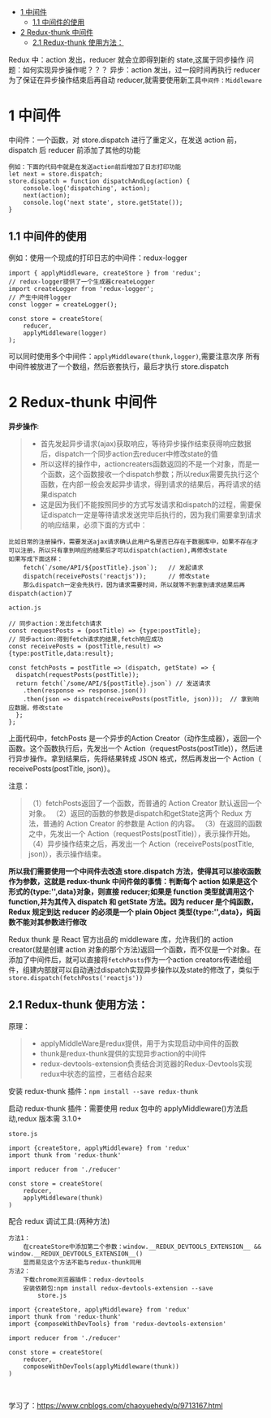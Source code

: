 <!-- TOC -->

- [1 中间件](#1-中间件)
  - [1.1 中间件的使用](#11-中间件的使用)
- [2 Redux-thunk 中间件](#2-redux-thunk-中间件)
  - [2.1 Redux-thunk 使用方法：](#21-redux-thunk-使用方法)

<!-- /TOC -->

Redux 中：action 发出，reducer 就会立即得到新的 state,这属于同步操作
问题：如何实现异步操作呢？？？ 异步：action 发出，过一段时间再执行 reducer
为了保证在异步操作结束后再自动 reducer,就需要使用新工具`中间件：Middleware`

# 1 中间件

中间件：一个函数，对 store.dispatch 进行了重定义，在发送 action 前，dispatch 后 reducer 前添加了其他的功能

    例如：下面的代码中就是在发送action前后增加了日志打印功能
    let next = store.dispatch;
    store.dispatch = function dispatchAndLog(action) {
        console.log('dispatching', action);
        next(action);
        console.log('next state', store.getState());
    }

## 1.1 中间件的使用

例如：使用一个现成的打印日志的中间件：redux-logger

    import { applyMiddleware, createStore } from 'redux';
    // redux-logger提供了一个生成器createLogger
    import createLogger from 'redux-logger';
    // 产生中间件logger
    const logger = createLogger();
    
    const store = createStore(
        reducer,
        applyMiddleware(logger)
    );

可以同时使用多个中间件：`applyMiddleware(thunk,logger)`,需要注意次序
所有中间件被放进了一个数组，然后嵌套执行，最后才执行 store.dispatch

# 2 Redux-thunk 中间件

**异步操作**:

> - 首先发起异步请求(ajax)获取响应，等待异步操作结束获得响应数据后，dispatch一个同步action去reducer中修改state的值
> - 所以这样的操作中，actioncreaters函数返回的不是一个对象，而是一个函数，这个函数接收一个dispatch参数；所以redux需要先执行这个函数，在内部一般会发起异步请求，得到请求的结果后，再将请求的结果dispatch
> - 这是因为我们不能按照同步的方式写发请求和dispatch的过程，需要保证dispatch一定是等待请求发送完毕后执行的，因为我们需要拿到请求的响应结果，必须下面的方式中：

    比如日常的注册操作，需要发送ajax请求确认此用户名是否已存在于数据库中，如果不存在才可以注册，所以只有拿到响应的结果后才可以dispatch(action),再修改state
    如果写成下面这样：
        fetch(`/some/API/${postTitle}.json`);   // 发起请求
        dispatch(receivePosts('reactjs'));      // 修改state
        那么dispatch一定会先执行，因为请求需要时间，所以就等不到拿到请求结果后再dispatch(action)了

```
action.js

// 同步action：发出fetch请求
const requestPosts = (postTitle) => {type:postTitle};
// 同步action:得到fetch请求的结果,fetch响应成功
const receivePosts = (postTitle,result) => {type:postTitle,data:result};

const fetchPosts = postTitle => (dispatch, getState) => {
  dispatch(requestPosts(postTitle));    
  return fetch(`/some/API/${postTitle}.json`) // 发送请求
    .then(response => response.json())  
    .then(json => dispatch(receivePosts(postTitle, json)));  // 拿到响应数据，修改state
  };
};
```

上面代码中，fetchPosts 是一个异步的Action Creator（动作生成器），返回一个函数。这个函数执行后，先发出一个 Action（requestPosts(postTitle)），然后进行异步操作。拿到结果后，先将结果转成 JSON 格式，然后再发出一个 Action（ receivePosts(postTitle, json)）。

注意：

> （1）fetchPosts返回了一个函数，而普通的 Action Creator 默认返回一个对象。
> （2）返回的函数的参数是dispatch和getState这两个 Redux 方法，普通的 Action Creator 的参数是 Action 的内容。
> （3）在返回的函数之中，先发出一个 Action（requestPosts(postTitle)），表示操作开始。
> （4）异步操作结束之后，再发出一个 Action（receivePosts(postTitle, json)），表示操作结束。

**所以我们需要使用一个中间件去改造 store.dispatch 方法，使得其可以接收函数作为参数，这就是 redux-thunk 中间件做的事情：判断每个 action 如果是这个形式的{type:'',data}对象，则直接 reducer;如果是 function 类型就调用这个 function,并为其传入 dispatch 和 getState 方法。因为 reducer 是个纯函数，Redux 规定到达 reducer 的必须是一个 plain Object 类型{type:'',data}，纯函数不能对其参数进行修改**

Redux thunk 是 React 官方出品的 middleware 库，允许我们的 action creator(就是创建 action 对象的那个方法)返回一个函数，而不仅是一个对象。在添加了中间件后，就可以直接将`fetchPosts`作为一个action creators传递给组件，组建内部就可以自动通过dispatch实现异步操作以及state的修改了，类似于`store.dispatch(fetchPosts('reactjs'))`

## 2.1 Redux-thunk 使用方法：

原理：

> - applyMiddleWare是redux提供，用于为实现启动中间件的函数
> - thunk是redux-thunk提供的实现异步action的中间件
> - redux-devtools-extension负责结合浏览器的Redux-Devtools实现redux中状态的监控，三者结合起来

安装 redux-thunk 插件：`npm install --save redux-thunk`

启动 redux-thunk 插件：需要使用 redux 包中的 applyMiddleware()方法启动,redux 版本需 3.1.0+

```
store.js

import {createStore, applyMiddleware} from 'redux'
import thunk from 'redux-thunk'

import reducer from './reducer'

const store = createStore(
    reducer,
    applyMiddleware(thunk)
)
```

配合 redux 调试工具:(两种方法)

    方法1：
        在createStore中添加第二个参数：window.__REDUX_DEVTOOLS_EXTENSION__ && window.__REDUX_DEVTOOLS_EXTENSION__()
        显而易见这个方法不能与redux-thunk同用
    方法2：
        下载chrome浏览器插件：redux-devtools
        安装依赖包:npm install redux-devtools-extension --save
            store.js
    
    import {createStore, applyMiddleware} from 'redux'
    import thunk from 'redux-thunk'
    import {composeWithDevTools} from 'redux-devtools-extension'
    
    import reducer from './reducer'
    
    const store = createStore(
        reducer,
        composeWithDevTools(applyMiddleware(thunk))
    )


​    

学习了：https://www.cnblogs.com/chaoyuehedy/p/9713167.html
